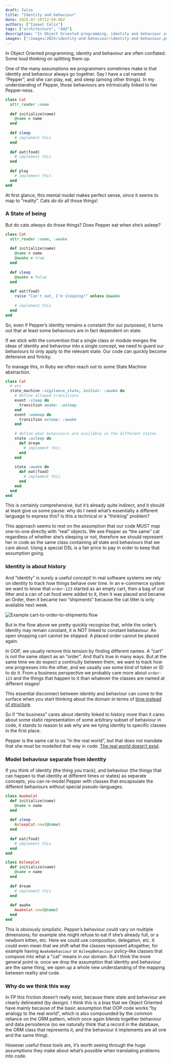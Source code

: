 ```yaml
---
draft: false
title: "Identity and behaviour"
date: 2025-07-10T22:59:00Z
authors: ["Ismael Celis"]
tags: ["architecture", "ddd"]
description: "In Object Oriented programming, identity and behaviour are often conflated. Some loud thinking on splitting them up."
images: ["/images/2025/identity-and-behaviour/identity-and-behaviour.png"]
---
```


In Object Oriented programming, identity and behaviour are often conflated. Some loud thinking on splitting them up.

<!--more-->

One of the many assumptions we programmers sometimes make is that identity and behaviour always go together. 
Say I have a cat named “Pepper”, and she can play, eat, and sleep (among other things). In my understanding of Pepper, those behaviours are intrinsically linked to her Pepper-ness.

```ruby
class Cat
  attr_reader :name
  
  def initialize(name)
    @name = name
  end
    
  def sleep
    # implement this
  end
    
  def eat(food)
    # implement this
  end
  
  def play
    # implement this
  end
end
```

At first glance, this mental model makes perfect sense, since it seems to map to “reality”. Cats *do* do all those things!

### A State of being

But do cats *always* do those things? Does Pepper eat when she’s asleep?

```ruby
class Cat
  attr_reader :name, :awake
  
  def initialize(name)
    @name = name
    @awake = true
  end
  
  def sleep
    @awake = false
  end
  
  def eat(food)
    raise "Can't eat, I'm sleeping!" unless @awake
    
    # implement this
  end
end
```

So, even if Pepper’s identity remains a constant (for our purposes), it turns out that at least some behaviours are in fact dependent on state. 

If we stick with the convention that a single class or module merges the ideas of identity and behaviour into a single concept, we need to guard our behaviours to only apply to the relevant state. Our code can quickly become defensive and finicky.

To manage this, in Ruby we often reach out to some State Machine abstraction.

```ruby
class Cat
  # etc
  state_machine :vigilance_state, initial: :awake do
    # Define allowed transitions
    event :sleep do
      transition awake: :asleep
    end
    event :wakeup do
      transition asleep: :awake
    end
    
    # define what behaviours are available in the different states
    state :asleep do
      def dream
        # implement this
      end
    end
    
    state :awake do
      def eat(food)
        # implement this
      end
    end
  end
end
```

This is certainly comprehensive, but it’s already quite indirect, and it should at least give us some pause: why do I need what’s essentially a different language to express this? Is this a technical or a “thinking” problem?

This approach seems to rest on the assumption that our code MUST map one-to-one directly with “real” objects. We see Pepper as “the same” cat regardless of whether she’s sleeping or not, therefore we should represent her in code as the same class containing all state and behaviours that we care about. Using a special DSL is a fair price to pay in order to keep that assumption going.

### Identity is about history

And “identity” is surely a useful concept! In real software systems we rely on identity to track how things behave over time. In an e-commerce system we want to know that `order-123` started as an empty cart, then a bag of cat litter and a can of cat food were added to it, then it was placed and became an Order, then it became two “shipments” because the cat litter is only available next week.

<img
  src="/images/2025/identity-and-behaviour/order-flow.svg"
  alt="Example cart-to-order-to-shipments flow" />

But in the flow above we pretty quickly recognise that, while the order’s identity may remain constant, it is NOT linked to constant behaviour. An open shopping cart cannot be *shipped*. A placed order cannot be placed again.

In OOP, we usually remove this tension by finding different names. A “cart” is not the same object as an “order”. And that’s true in many ways. But at the same time we do expect a continuity between them, we want to track how one progresses into the other, and we usually use some kind of token or ID to do it. From a business perspective we probably care more about `order-123` and the things that happen to it than whatever the classes are named at different stages! 

This essential disconnect between identity and behaviour can come to the surface when you start thinking about the domain in terms of [time instead of structure](https://ismaelcelis.com/posts/2025-04-give-it-time/).

So if “the business” cares about identity linked to history more than it cares about some static representation of some arbitrary subset of behaviour in code, it stands to reason to ask why are we tying identity to specific classes in the first place.

Pepper is the same cat to us “in the real world”, but that does not mandate that she must be modelled that way in code. [The real world doesn’t exist](https://udidahan.com/2012/03/05/dont-try-to-model-the-real-world-it-doesnt-exist/).

### Model behaviour separate from identity

If you think of identity (the thing you track), and behaviour (the things that can happen to that identity at different times or states) as separate concepts, you can re-model Pepper with classes that encapsulate the different behaviours without special pseudo-languages.

```ruby
class AwakeCat
  def initialize(name)
    @name = name
  end
  
  def sleep
    AsleepCat.new(@name)
  end
  
  def eat(food)
    # implement this
  end
end

class AsleepCat
  def initialize(name)
    @name = name
  end
  
  def dream
    # implement this
  end
  
  def awake
    AwakeCat.new(@name)
  end
end
```

This is obviously simplistic. Pepper’s behaviour could vary on multiple dimensions; for example she might refuse to eat if she’s already full, or a newborn kitten, etc. Here we could use composition, delegation, etc. It could even mean that we shift what the classes represent altogether, for example having `Awakebehaviour` or `AsleepBehaviour` policy-like classes that compose into what a "cat" means in our domain. But I think the more general point is: once we drop the assumption that identity and behaviour are the same thing, we open up a whole new understanding of the mapping between reality and code.

### Why do we think this way

In FP this friction doesn’t really exist, because there state and behaviour are clearly delineated (by design). I think this is a bias that we Object Oriented have mainly because of the basic assumption that OOP code works “by analogy to the real world”, which is also compounded by the common reliance on the ORM pattern, which once again blends together behaviour and data persistence (so we naturally think that a record in the database, the ORM class that represents it, and the behaviour it implements are all one and the same thing). 

However useful these tools are, it’s worth seeing through the huge assumptions they make about what’s possible when translating problems into code.

